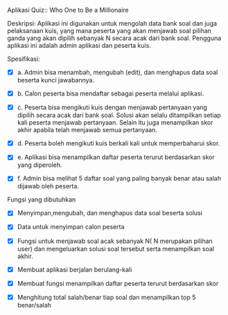 Aplikasi Quiz:: Who One to Be a Millionaire

Deskripsi: Aplikasi ini digunakan untuk mengolah data bank soal dan juga pelaksanaan kuis, yang mana peserta yang akan menjawab soal pilihan ganda yang akan dipilih sebanyak N secara acak dari bank soal. Pengguna aplikasi ini adalah admin aplikasi dan peserta kuis.

Spesifikasi:

- [x] a. Admin bisa menambah, mengubah (edit), dan menghapus data soal beserta kunci jawabannya.

- [x] b. Calon peserta bisa mendaftar sebagai peserta melalui aplikasi.
	
- [x] c. Peserta bisa mengikuti kuis dengan menjawab pertanyaan yang dipilih secara acak dari bank soal. Solusi akan selalu ditampilkan setiap kali peserta menjawab pertanyaan. Selain itu juga menampilkan skor akhir apabila telah menjawab semua pertanyaan.

- [x] d. Peserta boleh mengikuti kuis berkali kali untuk memperbaharui skor.
	
- [x] e. Aplikasi bisa menampilkan daftar peserta terurut berdasarkan skor yang diperoleh.
	
- [x] f. Admin bisa melihat 5 daftar soal yang paling banyak benar atau salah dijawab oleh peserta.


Fungsi yang dibutuhkan

- [x] Menyimpan,mengubah, dan menghapus data soal beserta solusi
- [x] Data untuk menyimpan calon peserta
- [x] Fungsi untuk menjawab soal acak sebanyak N( N merupakan pilihan user) dan mengeluarkan solusi soal tersebut serta menampilkan soal akhir.
- [x] Membuat aplikasi berjalan berulang-kali
- [x] Membuat fungsi menampilkan daftar peserta terurut berdasarkan skor
- [x] Menghitung total salah/benar tiap soal dan menampilkan top 5 benar/salah
	
